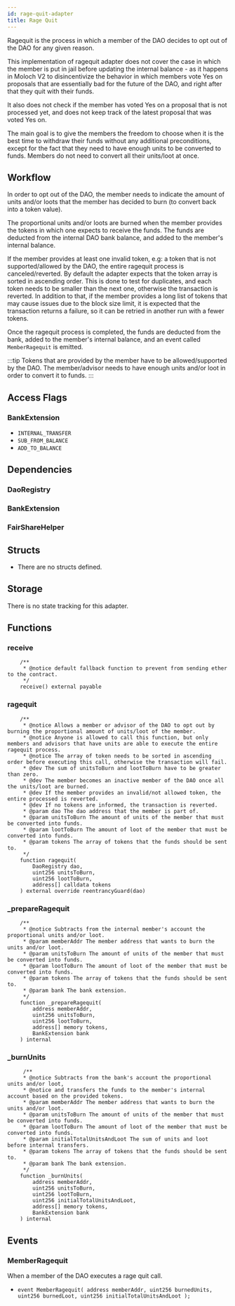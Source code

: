 ```yaml
---
id: rage-quit-adapter
title: Rage Quit
---
```


Ragequit is the process in which a member of the DAO decides to opt out of the DAO for any given reason.

This implementation of ragequit adapter does not cover the case in which the member is put in jail before updating the internal balance - as it happens in Moloch V2 to disincentivize the behavior in which members vote Yes on proposals that are essentially bad for the future of the DAO, and right after that they quit with their funds.

It also does not check if the member has voted Yes on a proposal that is not processed yet, and does not keep track of the latest proposal that was voted Yes on.

The main goal is to give the members the freedom to choose when it is the best time to withdraw their funds without any additional preconditions, except for the fact that they need to have enough units to be converted to funds. Members do not need to convert all their units/loot at once.

## Workflow

In order to opt out of the DAO, the member needs to indicate the amount of units and/or loots that the member has decided to burn (to convert back into a token value).

The proportional units and/or loots are burned when the member provides the tokens in which one expects to receive the funds. The funds are deducted from the internal DAO bank balance, and added to the member's internal balance.

If the member provides at least one invalid token, e.g: a token that is not supported/allowed by the DAO, the entire ragequit process is canceled/reverted. By default the adapter expects that the token array is sorted in ascending order. This is done to test for duplicates, and each token needs to be smaller than the next one, otherwise the transaction is reverted.
In addition to that, if the member provides a long list of tokens that may cause issues due to the block size limit, it is expected that the transaction returns a failure, so it can be retried in another run with a fewer tokens.

Once the ragequit process is completed, the funds are deducted from the bank, added to the member's internal balance, and an event called `MemberRagequit` is emitted.

:::tip
Tokens that are provided by the member have to be allowed/supported by the DAO. The member/advisor needs to have enough units and/or loot in order to convert it to funds.
:::

## Access Flags

### BankExtension

- `INTERNAL_TRANSFER`
- `SUB_FROM_BALANCE`
- `ADD_TO_BALANCE`

## Dependencies

### DaoRegistry

### BankExtension

### FairShareHelper

## Structs

- There are no structs defined.

## Storage

There is no state tracking for this adapter.

## Functions

### receive

```solidity
    /**
     * @notice default fallback function to prevent from sending ether to the contract.
     */
    receive() external payable
```

### ragequit

```solidity
    /**
     * @notice Allows a member or advisor of the DAO to opt out by burning the proportional amount of units/loot of the member.
     * @notice Anyone is allowed to call this function, but only members and advisors that have units are able to execute the entire ragequit process.
     * @notice The array of token needs to be sorted in ascending order before executing this call, otherwise the transaction will fail.
     * @dev The sum of unitsToBurn and lootToBurn have to be greater than zero.
     * @dev The member becomes an inactive member of the DAO once all the units/loot are burned.
     * @dev If the member provides an invalid/not allowed token, the entire processed is reverted.
     * @dev If no tokens are informed, the transaction is reverted.
     * @param dao The dao address that the member is part of.
     * @param unitsToBurn The amount of units of the member that must be converted into funds.
     * @param lootToBurn The amount of loot of the member that must be converted into funds.
     * @param tokens The array of tokens that the funds should be sent to.
     */
    function ragequit(
        DaoRegistry dao,
        uint256 unitsToBurn,
        uint256 lootToBurn,
        address[] calldata tokens
    ) external override reentrancyGuard(dao)
```

### \_prepareRagequit

```solidity
    /**
     * @notice Subtracts from the internal member's account the proportional units and/or loot.
     * @param memberAddr The member address that wants to burn the units and/or loot.
     * @param unitsToBurn The amount of units of the member that must be converted into funds.
     * @param lootToBurn The amount of loot of the member that must be converted into funds.
     * @param tokens The array of tokens that the funds should be sent to.
     * @param bank The bank extension.
     */
    function _prepareRagequit(
        address memberAddr,
        uint256 unitsToBurn,
        uint256 lootToBurn,
        address[] memory tokens,
        BankExtension bank
    ) internal
```

### \_burnUnits

```solidity
     /**
     * @notice Subtracts from the bank's account the proportional units and/or loot,
     * @notice and transfers the funds to the member's internal account based on the provided tokens.
     * @param memberAddr The member address that wants to burn the units and/or loot.
     * @param unitsToBurn The amount of units of the member that must be converted into funds.
     * @param lootToBurn The amount of loot of the member that must be converted into funds.
     * @param initialTotalUnitsAndLoot The sum of units and loot before internal transfers.
     * @param tokens The array of tokens that the funds should be sent to.
     * @param bank The bank extension.
     */
    function _burnUnits(
        address memberAddr,
        uint256 unitsToBurn,
        uint256 lootToBurn,
        uint256 initialTotalUnitsAndLoot,
        address[] memory tokens,
        BankExtension bank
    ) internal
```

## Events

### MemberRagequit

When a member of the DAO executes a rage quit call.

- `event MemberRagequit( address memberAddr, uint256 burnedUnits, uint256 burnedLoot, uint256 initialTotalUnitsAndLoot );`
